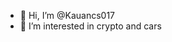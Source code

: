 - 👋 Hi, I’m @Kauancs017
- 👀 I’m interested in crypto and cars
  
<!---
Kauancs017/Kauancs017 is a ✨ special ✨ repository because its `README.md` (this file) appears on your GitHub profile.
You can click the Preview link to take a look at your changes.
--->
